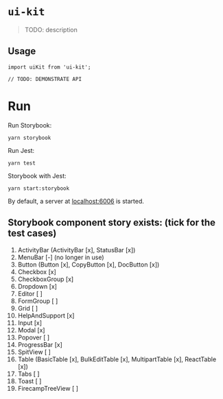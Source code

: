 # `ui-kit`

> TODO: description

## Usage

```
import uiKit from 'ui-kit';

// TODO: DEMONSTRATE API
```

# Run
Run Storybook:
```
yarn storybook
```
Run Jest:
```
yarn test
```
Storybook with Jest:
```
yarn start:storybook
```

By default, a server at [localhost:6006](http://localhost:6006/) is started.

## Storybook component story exists: (tick for the test cases)
1.  ActivityBar (ActivityBar [x], StatusBar [x])
2.  MenuBar [-] (no longer in use)
3.  Button (Button [x], CopyButton [x], DocButton [x])
4.  Checkbox [x]
5.  CheckboxGroup [x]
6.  Dropdown [x]
7.  Editor [ ]
8.  FormGroup [ ]
9.  Grid [ ]
10. HelpAndSupport [x]
11. Input [x]
12. Modal [x]
13. Popover [ ]
14. ProgressBar [x]
15. SpitView [ ]
16. Table (BasicTable [x], BulkEditTable [x], MultipartTable [x], ReactTable [x])
17. Tabs [ ]
18. Toast [ ]
19. FirecampTreeView [ ]